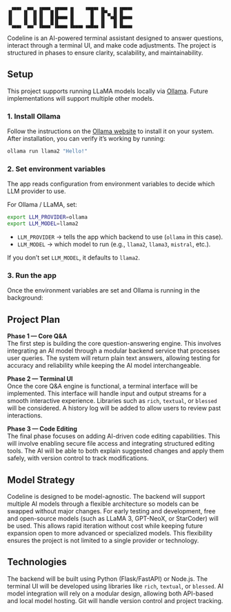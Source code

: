 ```
 ▗▄▄▖ ▗▄▖ ▗▄▄▄ ▗▄▄▄▖▗▖   ▗▄▄▄▖▗▖  ▗▖▗▄▄▄▖
▐▌   ▐▌ ▐▌▐▌  █▐▌   ▐▌     █  ▐▛▚▖▐▌▐▌   
▐▌   ▐▌ ▐▌▐▌  █▐▛▀▀▘▐▌     █  ▐▌ ▝▜▌▐▛▀▀▘
▝▚▄▄▖▝▚▄▞▘▐▙▄▄▀▐▙▄▄▖▐▙▄▄▖▗▄█▄▖▐▌  ▐▌▐▙▄▄▖

```

Codeline is an AI-powered terminal assistant designed to answer questions, interact through a terminal UI, and make code adjustments. The project is structured in phases to ensure clarity, scalability, and maintainability.

## Setup

This project supports running LLaMA models locally via [Ollama](https://ollama.ai). Future implementations will support multiple other models.

### 1. Install Ollama
Follow the instructions on the [Ollama website](https://ollama.ai/download) to install it on your system.  
After installation, you can verify it’s working by running:

```bash
ollama run llama2 "Hello!"
```

### 2. Set environment variables
The app reads configuration from environment variables to decide which LLM provider to use.

For Ollama / LLaMA, set:

```bash
export LLM_PROVIDER=ollama
export LLM_MODEL=llama2
```

- `LLM_PROVIDER` → tells the app which backend to use (`ollama` in this case).  
- `LLM_MODEL` → which model to run (e.g., `llama2`, `llama3`, `mistral`, etc.).  

If you don’t set `LLM_MODEL`, it defaults to `llama2`.

### 3. Run the app
Once the environment variables are set and Ollama is running in the background:

## Project Plan

**Phase 1 — Core Q&A**  
The first step is building the core question-answering engine. This involves integrating an AI model through a modular backend service that processes user queries. The system will return plain text answers, allowing testing for accuracy and reliability while keeping the AI model interchangeable.

**Phase 2 — Terminal UI**  
Once the core Q&A engine is functional, a terminal interface will be implemented. This interface will handle input and output streams for a smooth interactive experience. Libraries such as `rich`, `textual`, or `blessed` will be considered. A history log will be added to allow users to review past interactions.

**Phase 3 — Code Editing**  
The final phase focuses on adding AI-driven code editing capabilities. This will involve enabling secure file access and integrating structured editing tools. The AI will be able to both explain suggested changes and apply them safely, with version control to track modifications.

## Model Strategy

Codeline is designed to be model-agnostic. The backend will support multiple AI models through a flexible architecture so models can be swapped without major changes. For early testing and development, free and open-source models (such as LLaMA 3, GPT-NeoX, or StarCoder) will be used. This allows rapid iteration without cost while keeping future expansion open to more advanced or specialized models. This flexibility ensures the project is not limited to a single provider or technology.

## Technologies

The backend will be built using Python (Flask/FastAPI) or Node.js. The terminal UI will be developed using libraries like `rich`, `textual`, or `blessed`. AI model integration will rely on a modular design, allowing both API-based and local model hosting. Git will handle version control and project tracking.

